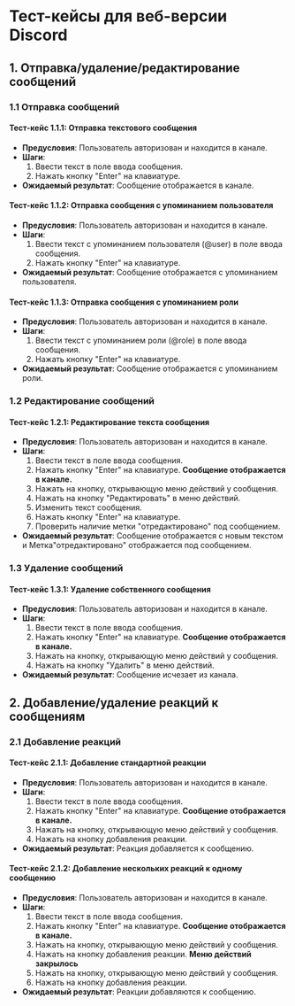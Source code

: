 # Тест-кейсы для веб-версии Discord

## 1. Отправка/удаление/редактирование сообщений

### 1.1 Отправка сообщений

#### Тест-кейс 1.1.1: Отправка текстового сообщения

-   **Предусловия**: Пользователь авторизован и находится в канале.
-   **Шаги**:
    1. Ввести текст в поле ввода сообщения.
    2. Нажать кнопку "Enter" на клавиатуре.
-   **Ожидаемый результат**: Сообщение отображается в канале.

#### Тест-кейс 1.1.2: Отправка сообщения с упоминанием пользователя

-   **Предусловия**: Пользователь авторизован и находится в канале.
-   **Шаги**:
    1. Ввести текст с упоминанием пользователя (@user) в поле ввода сообщения.
    2. Нажать кнопку "Enter" на клавиатуре.
-   **Ожидаемый результат**: Сообщение отображается с упоминанием пользователя.

#### Тест-кейс 1.1.3: Отправка сообщения с упоминанием роли

-   **Предусловия**: Пользователь авторизован и находится в канале.
-   **Шаги**:
    1. Ввести текст с упоминанием роли (@role) в поле ввода сообщения.
    2. Нажать кнопку "Enter" на клавиатуре.
-   **Ожидаемый результат**: Сообщение отображается с упоминанием роли.


### 1.2 Редактирование сообщений

#### Тест-кейс 1.2.1: Редактирование текста сообщения

-   **Предусловия**: Пользователь авторизован и находится в канале.
-   **Шаги**:
    1. Ввести текст в поле ввода сообщения.
    2. Нажать кнопку "Enter" на клавиатуре.
    **Сообщение отображается в канале.**
    3. Нажать на кнопку, открывающую меню действий у сообщения.
    4. Нажать на кнопку "Редактировать" в меню действий.
    5. Изменить текст сообщения.
    6. Нажать кнопку "Enter" на клавиатуре.
    7. Проверить наличие метки "отредактировано" под сообщением.
-   **Ожидаемый результат**: Сообщение отображается с новым текстом и Метка"отредактировано" отображается под сообщением.

### 1.3 Удаление сообщений

#### Тест-кейс 1.3.1: Удаление собственного сообщения

-   **Предусловия**: Пользователь авторизован и находится в канале.
-   **Шаги**:
    1. Ввести текст в поле ввода сообщения.
    2. Нажать кнопку "Enter" на клавиатуре.
    **Сообщение отображается в канале.**
    3. Нажать на кнопку, открывающую меню действий у сообщения.
    4. Нажать на кнопку "Удалить" в меню действий.
-   **Ожидаемый результат**: Сообщение исчезает из канала.

## 2. Добавление/удаление реакций к сообщениям

### 2.1 Добавление реакций

#### Тест-кейс 2.1.1: Добавление стандартной реакции

-   **Предусловия**: Пользователь авторизован и находится в канале.
-   **Шаги**:
    1. Ввести текст в поле ввода сообщения.
    2. Нажать кнопку "Enter" на клавиатуре.
    **Сообщение отображается в канале.**
    3. Нажать на кнопку, открывающую меню действий у сообщения.
    4. Нажать на кнопку добавления реакции.
-   **Ожидаемый результат**: Реакция добавляется к сообщению.

#### Тест-кейс 2.1.2: Добавление нескольких реакций к одному сообщению

-   **Предусловия**: Пользователь авторизован и находится в канале.
-   **Шаги**:
    1. Ввести текст в поле ввода сообщения.
    2. Нажать кнопку "Enter" на клавиатуре.
    **Сообщение отображается в канале.**
    3. Нажать на кнопку, открывающую меню действий у сообщения.
    4. Нажать на кнопку добавления реакции.
    **Меню действий закрылось**
    5. Нажать на кнопку, открывающую меню действий у сообщения.
    6. Нажать на кнопку добавления реакции. 
-   **Ожидаемый результат**: Реакции добавляются к сообщению.
